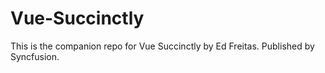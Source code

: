 # Vue-Succinctly
This is the companion repo for Vue Succinctly by Ed Freitas. Published by Syncfusion.
